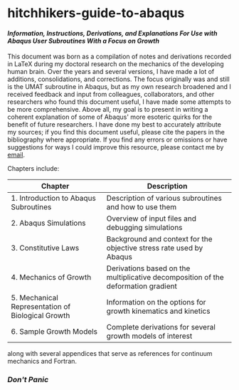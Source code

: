 # hitchhikers-guide-to-abaqus
#### _Information, Instructions, Derivations, and Explanations For Use with Abaqus User Subroutines With a Focus on Growth_

This document was born as a compilation of notes and derivations recorded in LaTeX during my doctoral research on the mechanics of the developing human brain.  Over the years and several versions, I have made a lot of additions, consolidations, and corrections.  The focus originally was and still is the UMAT subroutine in Abaqus, but as my own research broadened and I received feedback and input from colleagues, collaborators, and other researchers who found this document useful, I have made some attempts to be more comprehensive.  Above all, my goal is to present in writing a coherent explanation of some of Abaqus' more esoteric quirks for the benefit of future researchers.  I have done my best to accurately attribute my sources; if you find this document useful, please cite the papers in the bibliography where appropriate.  If you find any errors or omissions or have suggestions for ways I could improve this resource, please contact me by [email](maria-holl@nd.edu).

Chapters include:

Chapter | Description 
------- | ----------- 
1. Introduction to Abaqus Subroutines | Description of various subroutines and how to use them 
2. Abaqus Simulations | Overview of input files and debugging simulations 
3. Constitutive Laws | Background and context for the objective stress rate used by Abaqus 
4. Mechanics of Growth | Derivations based on the multiplicative decomposition of the deformation gradient 
5. Mechanical Representation of Biological Growth | Information on the options for growth kinematics and kinetics 
6. Sample Growth Models | Complete derivations for several growth models of interest 

along with several appendices that serve as references for continuum mechanics and Fortran.

### _Don't Panic_